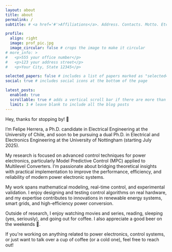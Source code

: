 ```yaml
---
layout: about
title: about
permalink: /
subtitle: # <a href='#'>Affiliations</a>. Address. Contacts. Motto. Etc.

profile:
  align: right
  image: prof_pic.jpg
  image_circular: false # crops the image to make it circular
# more_info: >
#   <p>555 your office number</p>
#   <p>123 your address street</p>
#   <p>Your City, State 12345</p>

selected_papers: false # includes a list of papers marked as "selected={true}"
social: true # includes social icons at the bottom of the page

latest_posts:
  enabled: true
  scrollable: true # adds a vertical scroll bar if there are more than 3 new posts items
  limit: 3 # leave blank to include all the blog posts
---
```


Hey, thanks for stopping by! 👋

I’m Felipe Herrera, a Ph.D. candidate in Electrical Engineering at the University of Chile, and soon to be pursuing a dual Ph.D. in Electrical and Electronics Engineering at the University of Nottingham (starting July 2025).

My research is focused on advanced control techniques for power electronics, particularly Model Predictive Control (MPC) applied to Multilevel Converters. I’m passionate about bridging theoretical insights with practical implementation to improve the performance, efficiency, and reliability of modern power electronic systems.

My work spans mathematical modeling, real-time control, and experimental validation. I enjoy designing and testing control algorithms on real hardware, and my expertise contributes to innovations in renewable energy systems, smart grids, and high-efficiency power conversion.

Outside of research, I enjoy watching movies and series, reading, sleeping (yes, seriously), and going out for coffee. I also appreciate a good beer on the weekends 🍺.

If you're working on anything related to power electronics, control systems, or just want to talk over a cup of coffee (or a cold one), feel free to reach out!
